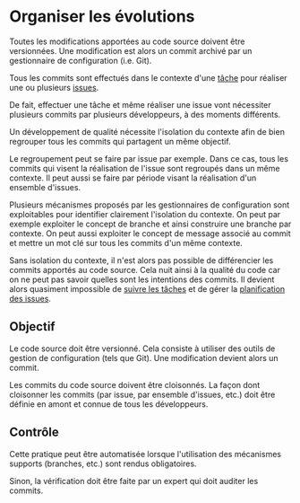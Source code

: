 Organiser les évolutions
========================

Toutes les modifications apportées au code source doivent être versionnées. Une modification est alors un commit archivé par un gestionnaire de configuration (i.e. Git).

Tous les commits sont effectués dans le contexte d'une [tâche](../tache) pour réaliser une ou plusieurs [issues](../issue).

De fait, effectuer une tâche et même réaliser une issue vont nécessiter plusieurs commits par plusieurs développeurs, à des moments différents.

Un développement de qualité nécessite l'isolation du contexte afin de bien regrouper tous les commits qui partagent un même objectif.

Le regroupement peut se faire par issue par exemple. Dans ce cas, tous les commits qui visent la réalisation de l'issue sont regroupés dans un même contexte. Il peut aussi se faire par période visant la réalisation d'un ensemble d'issues.

Plusieurs mécanismes proposés par les gestionnaires de configuration sont exploitables pour identifier clairement l'isolation du contexte. On peut par exemple exploiter le concept de branche et ainsi construire une branche par contexte. On peut aussi exploiter le concept de message associé au commit et mettre un mot clé sur tous les commits d'un même contexte.

Sans isolation du contexte, il n'est alors pas possible de différencier les commits apportés au code source. Cela nuit ainsi à la qualité du code car on ne peut pas savoir quelles sont les intentions des commits. Il devient alors quasiment impossible de [suivre les tâches](../tache/suivre.md) et de gérer la [planification des issues](../issue/planification.md).  

Objectif
--------

Le code source doit être versionné. Cela consiste à utiliser des outils de gestion de configuration (tels que Git).
Une modification devient alors un commit.

Les commits du code source doivent être cloisonnés.
La façon dont cloisonner les commits (par issue, par ensemble d'issues, etc.) doit être définie en amont et connue de tous les développeurs.

Contrôle
--------

Cette pratique peut être automatisée lorsque l'utilisation des mécanismes supports (branches, etc.) sont rendus obligatoires.

Sinon, la vérification doit être faite par un expert qui doit auditer les commits.
